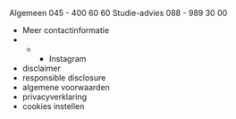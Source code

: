 Algemeen 045 - 400 60 60  Studie-advies 088 - 989 30 00  
* Meer contactinformatie  
*   *   * Instagram  
* disclaimer
* responsible disclosure
* algemene voorwaarden
* privacyverklaring
* cookies instellen
